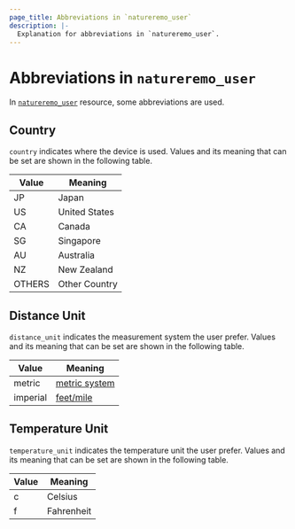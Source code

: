 ```yaml
---
page_title: Abbreviations in `natureremo_user`
description: |-
  Explanation for abbreviations in `natureremo_user`.
---
```


# Abbreviations in `natureremo_user`

In [`natureremo_user`](https://registry.terraform.io/providers/aiwasaki126/natureremo/latest/docs/resources/user) resource, some abbreviations are used.

## Country

`country` indicates where the device is used.
Values and its meaning that can be set are shown in the following table.

| Value  | Meaning       | 
| ------ | ------------- | 
| JP     | Japan         | 
| US     | United States | 
| CA     | Canada        | 
| SG     | Singapore     | 
| AU     | Australia     | 
| NZ     | New Zealand   | 
| OTHERS | Other Country | 

## Distance Unit

`distance_unit` indicates the measurement system the user prefer.
Values and its meaning that can be set are shown in the following table.

| Value    | Meaning                                                                                  | 
| -------- | ---------------------------------------------------------------------------------------- | 
| metric   | [metric system](https://en.wikipedia.org/wiki/Metric_system)                             | 
| imperial | [feet/mile](https://en.wikipedia.org/wiki/Imperial_and_US_customary_measurement_systems) | 

## Temperature Unit

`temperature_unit` indicates the temperature unit the user prefer.
Values and its meaning that can be set are shown in the following table.

| Value | Meaning    | 
| ----- | ---------- | 
| c     | Celsius    | 
| f     | Fahrenheit | 
